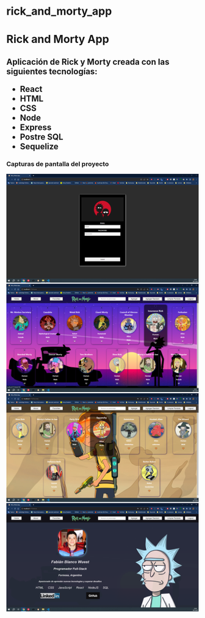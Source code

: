 # rick_and_morty_app
<h1>Rick and Morty App</h1>
<h2>Aplicación de Rick y Morty creada con las siguientes tecnologías:
<ul>
  <li>React</li>
  <li>HTML</li>
  <li>CSS</li>
  <li>Node</li>
  <li>Express</li>
  <li>Postre SQL</li>
  <li>Sequelize</li>
</ul>
</h2>
<h3>Capturas de pantalla del proyecto</h3>
<img src="./Screenshots/login.png">
<br>
<img src="./Screenshots/home-cards.png">
<br>
<img src="./Screenshots/favorites.png">
<br>
<img src="./Screenshots/about.png">

